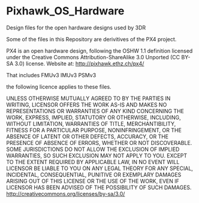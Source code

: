 # Pixhawk_OS_Hardware
Design files for the open hardware designs used by 3DR

Some of the files in this Repository are derivitives of the PX4 project.

PX4 is an open hardware design, following the OSHW 1.1 definition licensed under the Creative Commons Attribution-ShareAlike 3.0 Unported (CC BY-SA 3.0) license.  Website at: http://pixhawk.ethz.ch/px4/

That includes 
FMUv3
IMUv3
PSMv3

the following licence applies to these files.

UNLESS OTHERWISE MUTUALLY AGREED TO BY THE PARTIES IN WRITING, LICENSOR OFFERS THE WORK AS-IS AND MAKES NO REPRESENTATIONS OR WARRANTIES OF ANY KIND CONCERNING THE WORK, EXPRESS, IMPLIED, STATUTORY OR OTHERWISE, INCLUDING, WITHOUT LIMITATION, WARRANTIES OF TITLE, MERCHANTIBILITY, FITNESS FOR A PARTICULAR PURPOSE, NONINFRINGEMENT, OR THE ABSENCE OF LATENT OR OTHER DEFECTS, ACCURACY, OR THE PRESENCE OF ABSENCE OF ERRORS, WHETHER OR NOT DISCOVERABLE. SOME JURISDICTIONS DO NOT ALLOW THE EXCLUSION OF IMPLIED WARRANTIES, SO SUCH EXCLUSION MAY NOT APPLY TO YOU. EXCEPT TO THE EXTENT REQUIRED BY APPLICABLE LAW, IN NO EVENT WILL LICENSOR BE LIABLE TO YOU ON ANY LEGAL THEORY FOR ANY SPECIAL, INCIDENTAL, CONSEQUENTIAL, PUNITIVE OR EXEMPLARY DAMAGES ARISING OUT OF THIS LICENSE OR THE USE OF THE WORK, EVEN IF LICENSOR HAS BEEN ADVISED OF THE POSSIBILITY OF SUCH DAMAGES. http://creativecommons.org/licenses/by-sa/3.0/

